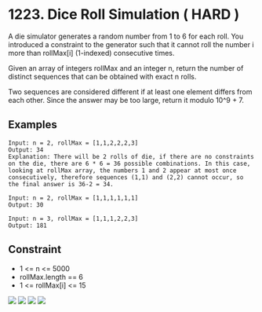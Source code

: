 # 1223. Dice Roll Simulation ( HARD )

A die simulator generates a random number from 1 to 6 for each roll. You
introduced a constraint to the generator such that it cannot roll the number i
more than rollMax[i] (1-indexed) consecutive times. 

Given an array of integers rollMax and an integer n, return the number of
distinct sequences that can be obtained with exact n rolls.

Two sequences are considered different if at least one element differs from each
other. Since the answer may be too large, return it modulo 10^9 + 7.

## Examples 

```
Input: n = 2, rollMax = [1,1,2,2,2,3]
Output: 34
Explanation: There will be 2 rolls of die, if there are no constraints on the die, there are 6 * 6 = 36 possible combinations. In this case, looking at rollMax array, the numbers 1 and 2 appear at most once consecutively, therefore sequences (1,1) and (2,2) cannot occur, so the final answer is 36-2 = 34.
``` 

```
Input: n = 2, rollMax = [1,1,1,1,1,1]
Output: 30
```

```
Input: n = 3, rollMax = [1,1,1,2,2,3]
Output: 181
```

## Constraint 
- 1 <= n <= 5000
- rollMax.length == 6
- 1 <= rollMax[i] <= 15

![](https://github.com/waiyulam/Interview-Prep-Guide/tree/master/Practices/dp/rollSimulation/562837831.jpeg)
![](https://github.com/waiyulam/Interview-Prep-Guide/tree/master/Practices/dp/rollSimulation/562837832.jpeg)
![](https://github.com/waiyulam/Interview-Prep-Guide/tree/master/Practices/dp/rollSimulation/562837833.jpeg)
![](https://github.com/waiyulam/Interview-Prep-Guide/tree/master/Practices/dp/rollSimulation/562837834.jpeg)
